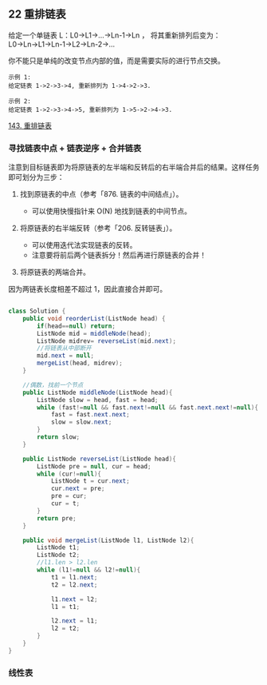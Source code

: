 ## 22 重排链表

给定一个单链表 L：L0→L1→…→Ln-1→Ln ，
将其重新排列后变为： L0→Ln→L1→Ln-1→L2→Ln-2→…

你不能只是单纯的改变节点内部的值，而是需要实际的进行节点交换。

```
示例 1:
给定链表 1->2->3->4, 重新排列为 1->4->2->3.

示例 2:
给定链表 1->2->3->4->5, 重新排列为 1->5->2->4->3.
```


[143. 重排链表](https://leetcode-cn.com/problems/reorder-list/)



### 寻找链表中点 + 链表逆序 + 合并链表


注意到目标链表即为将原链表的左半端和反转后的右半端合并后的结果。这样任务即可划分为三步：

1. 找到原链表的中点（参考「876. 链表的中间结点」）。

    * 可以使用快慢指针来 O(N) 地找到链表的中间节点。

2. 将原链表的右半端反转（参考「206. 反转链表」）。

    * 可以使用迭代法实现链表的反转。
    * 注意要将前后两个链表拆分！然后再进行原链表的合并！

3. 将原链表的两端合并。

因为两链表长度相差不超过 1，因此直接合并即可。

```java

class Solution {
    public void reorderList(ListNode head) {
        if(head==null) return;
        ListNode mid = middleNode(head);
        ListNode midrev= reverseList(mid.next);
        //将链表从中部断开
        mid.next = null;
        mergeList(head, midrev);
    }

    //偶数，找前一个节点
    public ListNode middleNode(ListNode head){
        ListNode slow = head, fast = head;
        while (fast!=null && fast.next!=null && fast.next.next!=null){
            fast = fast.next.next;
            slow = slow.next;
        }
        return slow;
    }

    public ListNode reverseList(ListNode head){
        ListNode pre = null, cur = head;
        while (cur!=null){
            ListNode t = cur.next;
            cur.next = pre;
            pre = cur;
            cur = t;
        }
        return pre;
    }

    public void mergeList(ListNode l1, ListNode l2){
        ListNode t1;
        ListNode t2;
        //l1.len > l2.len
        while (l1!=null && l2!=null){
            t1 = l1.next;
            t2 = l2.next;

            l1.next = l2;
            l1 = t1;

            l2.next = l1;
            l2 = t2;
        }
    }
}
```



### 线性表